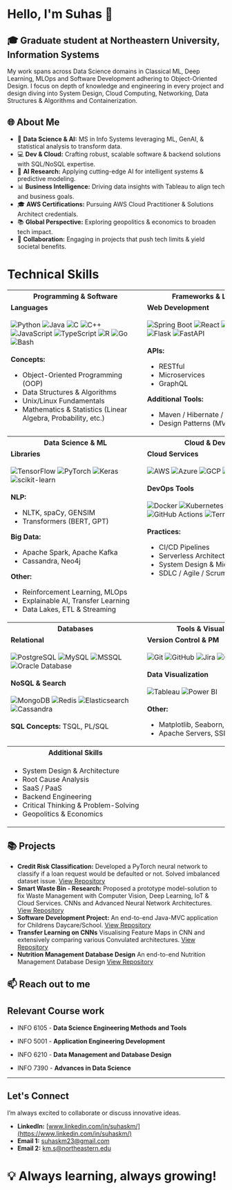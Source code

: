 # Hello, I'm Suhas 👋

## 🎓 Graduate student at Northeastern University, Information Systems

My work spans across Data Science domains in Classical ML, Deep Learning, MLOps and Software Development adhering to Object-Oriented Design. I focus on depth of knowledge and engineering in every project and design diving into System Design, Cloud Computing, Networking, Data Structures & Algorithms and Containerization.

## 🌐 About Me

- 🧠 **Data Science & AI:** MS in Info Systems leveraging ML, GenAI, & statistical analysis to transform data.
- 💻 **Dev & Cloud:** Crafting robust, scalable software & backend solutions with SQL/NoSQL expertise.
- 🌟 **AI Research:** Applying cutting-edge AI for intelligent systems & predictive modeling.
- 📊 **Business Intelligence:** Driving data insights with Tableau to align tech and business goals.
- 🎓 **AWS Certifications:** Pursuing AWS Cloud Practitioner & Solutions Architect credentials.
- 📚 **Global Perspective:** Exploring geopolitics & economics to broaden tech impact.
- 🤝 **Collaboration:** Engaging in projects that push tech limits & yield societal benefits.

<h1>Technical Skills</h1>

<table style="width: 100%; table-layout: fixed;">
  <!-- Row 1: Programming & Software | Frameworks & Libraries -->
  <tr>
    <th align="center" style="width: 50%; min-width: 300px;">Programming & Software</th>
    <th align="center" style="width: 50%; min-width: 300px;">Frameworks & Libraries</th>
  </tr>
  <tr>
    <td valign="top" style="width: 50%; min-width: 300px;">
      <strong>Languages</strong><br><br>
      <!-- Badges for languages -->
      <img src="https://img.shields.io/badge/Python-3670A0?style=for-the-badge&logo=python&logoColor=white" alt="Python">
      <img src="https://img.shields.io/badge/Java-ED8B00?style=for-the-badge&logo=java&logoColor=white" alt="Java">
      <img src="https://img.shields.io/badge/C-A8B9CC?style=for-the-badge&logo=c&logoColor=white" alt="C">
      <img src="https://img.shields.io/badge/C++-00599C?style=for-the-badge&logo=c%2B%2B&logoColor=white" alt="C++">
      <img src="https://img.shields.io/badge/JavaScript-F7DF1E?style=for-the-badge&logo=javascript&logoColor=black" alt="JavaScript">
      <img src="https://img.shields.io/badge/TypeScript-007ACC?style=for-the-badge&logo=typescript&logoColor=white" alt="TypeScript">
      <img src="https://img.shields.io/badge/R-276DC3?style=for-the-badge&logo=r&logoColor=white" alt="R">
      <img src="https://img.shields.io/badge/Go-00ADD8?style=for-the-badge&logo=go&logoColor=white" alt="Go">
      <img src="https://img.shields.io/badge/Bash-4EAA25?style=for-the-badge&logo=gnu-bash&logoColor=white" alt="Bash">
      <br><br>
      <strong>Concepts:</strong>
      <ul>
        <li>Object-Oriented Programming (OOP)</li>
        <li>Data Structures & Algorithms</li>
        <li>Unix/Linux Fundamentals</li>
        <li>Mathematics & Statistics (Linear Algebra, Probability, etc.)</li>
      </ul>
    </td>
    <td valign="top" style="width: 50%; min-width: 300px;">
      <strong>Web Development</strong><br><br>
      <!-- Badges for web frameworks -->
      <img src="https://img.shields.io/badge/Spring%20Boot-6DB33F?style=for-the-badge&logo=springboot&logoColor=white" alt="Spring Boot">
      <img src="https://img.shields.io/badge/React-20232A?style=for-the-badge&logo=react&logoColor=61DAFB" alt="React">
      <img src="https://img.shields.io/badge/Django-092E20?style=for-the-badge&logo=django&logoColor=white" alt="Django">
      <img src="https://img.shields.io/badge/Flask-000000?style=for-the-badge&logo=flask&logoColor=white" alt="Flask">
      <img src="https://img.shields.io/badge/FastAPI-009688?style=for-the-badge&logo=fastapi&logoColor=white" alt="FastAPI">
      <br><br>
      <strong>APIs:</strong>
      <ul>
        <li>RESTful</li>
        <li>Microservices</li>
        <li>GraphQL</li>
      </ul>
      <strong>Additional Tools:</strong>
      <ul>
        <li>Maven / Hibernate / DAO</li>
        <li>Design Patterns (MVC, etc.)</li>
      </ul>
    </td>
  </tr>

  <!-- Row 2: Data Science & ML | Cloud & DevOps -->
  <tr>
    <th align="center" style="width: 50%; min-width: 300px;">Data Science & ML</th>
    <th align="center" style="width: 50%; min-width: 300px;">Cloud & DevOps</th>
  </tr>
  <tr>
    <td valign="top" style="width: 50%; min-width: 300px;">
      <strong>Libraries</strong><br><br>
      <!-- ML badges -->
      <img src="https://img.shields.io/badge/TensorFlow-FF6F00?style=for-the-badge&logo=tensorflow&logoColor=white" alt="TensorFlow">
      <img src="https://img.shields.io/badge/PyTorch-EE4C2C?style=for-the-badge&logo=pytorch&logoColor=white" alt="PyTorch">
      <img src="https://img.shields.io/badge/Keras-D00000?style=for-the-badge&logo=keras&logoColor=white" alt="Keras">
      <img src="https://img.shields.io/badge/scikit--learn-F7931E?style=for-the-badge&logo=scikit-learn&logoColor=white" alt="scikit-learn">
      <br><br>
      <strong>NLP:</strong>
      <ul>
        <li>NLTK, spaCy, GENSIM</li>
        <li>Transformers (BERT, GPT)</li>
      </ul>
      <strong>Big Data:</strong>
      <ul>
        <li>Apache Spark, Apache Kafka</li>
        <li>Cassandra, Neo4j</li>
      </ul>
      <strong>Other:</strong>
      <ul>
        <li>Reinforcement Learning, MLOps</li>
        <li>Explainable AI, Transfer Learning</li>
        <li>Data Lakes, ETL & Streaming</li>
      </ul>
    </td>
    <td valign="top" style="width: 50%; min-width: 300px;">
      <strong>Cloud Services</strong><br><br>
      <!-- Cloud badges -->
      <img src="https://img.shields.io/badge/AWS-FF9900?style=for-the-badge&logo=amazonaws&logoColor=white" alt="AWS">
      <img src="https://img.shields.io/badge/Azure-0078D4?style=for-the-badge&logo=microsoft-azure&logoColor=white" alt="Azure">
      <img src="https://img.shields.io/badge/GCP-4285F4?style=for-the-badge&logo=googlecloud&logoColor=white" alt="GCP">
      <img src="https://img.shields.io/badge/Oracle%20Cloud-F80000?style=for-the-badge&logo=oracle&logoColor=white" alt="Oracle Cloud">
      <br><br>
      <strong>DevOps Tools</strong><br><br>
      <img src="https://img.shields.io/badge/Docker-2496ED?style=for-the-badge&logo=docker&logoColor=white" alt="Docker">
      <img src="https://img.shields.io/badge/Kubernetes-326CE5?style=for-the-badge&logo=kubernetes&logoColor=white" alt="Kubernetes">
      <img src="https://img.shields.io/badge/Jenkins-D24939?style=for-the-badge&logo=jenkins&logoColor=white" alt="Jenkins">
      <img src="https://img.shields.io/badge/GitHub%20Actions-2088FF?style=for-the-badge&logo=github-actions&logoColor=white" alt="GitHub Actions">
      <img src="https://img.shields.io/badge/Terraform-623CE4?style=for-the-badge&logo=terraform&logoColor=white" alt="Terraform">
      <br><br>
      <strong>Practices:</strong>
      <ul>
        <li>CI/CD Pipelines</li>
        <li>Serverless Architectures</li>
        <li>System Design & Microservices</li>
        <li>SDLC / Agile / Scrum</li>
      </ul>
    </td>
  </tr>

  <!-- Row 3: Databases | Tools & Visualization -->
  <tr>
    <th align="center" style="width: 50%; min-width: 300px;">Databases</th>
    <th align="center" style="width: 50%; min-width: 300px;">Tools & Visualization</th>
  </tr>
  <tr>
    <td valign="top" style="width: 50%; min-width: 300px;">
      <strong>Relational</strong><br><br>
      <img src="https://img.shields.io/badge/PostgreSQL-336791?style=for-the-badge&logo=postgresql&logoColor=white" alt="PostgreSQL">
      <img src="https://img.shields.io/badge/MySQL-4479A1?style=for-the-badge&logo=mysql&logoColor=white" alt="MySQL">
      <img src="https://img.shields.io/badge/MSSQL-CC2927?style=for-the-badge&logo=microsoft%20sql%20server&logoColor=white" alt="MSSQL">
      <img src="https://img.shields.io/badge/Oracle-F80000?style=for-the-badge&logo=oracle&logoColor=white" alt="Oracle Database">
      <br><br>
      <strong>NoSQL & Search</strong><br><br>
      <img src="https://img.shields.io/badge/MongoDB-47A248?style=for-the-badge&logo=mongodb&logoColor=white" alt="MongoDB">
      <img src="https://img.shields.io/badge/Redis-DC382D?style=for-the-badge&logo=redis&logoColor=white" alt="Redis">
      <img src="https://img.shields.io/badge/Elasticsearch-005571?style=for-the-badge&logo=elasticsearch&logoColor=white" alt="Elasticsearch">
      <img src="https://img.shields.io/badge/Cassandra-1287B1?style=for-the-badge&logo=apache-cassandra&logoColor=white" alt="Cassandra">
      <br><br>
      <strong>SQL Concepts:</strong> TSQL, PL/SQL
    </td>
    <td valign="top" style="width: 50%; min-width: 300px;">
      <strong>Version Control & PM</strong><br><br>
      <img src="https://img.shields.io/badge/Git-F05032?style=for-the-badge&logo=git&logoColor=white" alt="Git">
      <img src="https://img.shields.io/badge/GitHub-181717?style=for-the-badge&logo=github&logoColor=white" alt="GitHub">
      <img src="https://img.shields.io/badge/Jira-0052CC?style=for-the-badge&logo=jira&logoColor=white" alt="Jira">
      <img src="https://img.shields.io/badge/Confluence-172B4D?style=for-the-badge&logo=confluence&logoColor=white" alt="Confluence">
      <br><br>
      <strong>Data Visualization</strong><br><br>
      <img src="https://img.shields.io/badge/Tableau-E97627?style=for-the-badge&logo=Tableau&logoColor=white" alt="Tableau">
      <img src="https://img.shields.io/badge/Power%20BI-F2C811?style=for-the-badge&logo=powerbi&logoColor=black" alt="Power BI">
      <br><br>
      <strong>Other:</strong>
      <ul>
        <li>Matplotlib, Seaborn, Excel</li>
        <li>Apache Servers, SSL/TLS, OAuth</li>
      </ul>
    </td>
  </tr>

  <!-- Row 4: Additional Skills -->
  <tr>
    <th align="center" style="width: 50%; min-width: 300px;">Additional Skills</th>
    <th align="center" style="width: 50%; min-width: 300px;"></th>
  </tr>
  <tr>
    <td valign="top" style="width: 50%; min-width: 300px;">
      <ul>
        <li>System Design & Architecture</li>
        <li>Root Cause Analysis</li>
        <li>SaaS / PaaS</li>
        <li>Backend Engineering</li>
        <li>Critical Thinking & Problem-Solving</li>
        <li>Geopolitics & Economics</li>
      </ul>
    </td>
    <td valign="top" style="width: 50%; min-width: 300px;"></td>
  </tr>
</table>

## 📚 Projects

- **Credit Risk Classification:** Developed a PyTorch neural network to classify if a loan request would be defaulted or not. Solved imbalanced dataset issue. [View Repository](https://github.com/suhaskm-neu/Credit-Risk-Classification-Model)
- **Smart Waste Bin - Research:** Proposed a prototype model-solution to fix Waste Management with Computer Vision, Deep Learning, IoT & Cloud Services. CNNs and Advanced Neural Network Architectures. [View Repository](https://github.com/suhaskm-neu/Waste-Management-in-Urban-Localities)
- **Software Development Project:** An end-to-end Java-MVC application for Childrens Daycare/School. [View Repository](https://github.com/suhaskm-neu/Children-Daycare)
- **Transfer Learning on CNNs** Visualising Feature Maps in CNN and extensively comparing various Convulated architectures. [View Repository](https://github.com/suhaskm-neu/Transfer-Learning-CNN)
- **Nutrition Management Database Design** An end-to-end Nutrition Management Database Design [View Repository](https://github.com/suhaskm-neu/Nutrition-Management)
## 📫 Reach out to me

## Relevant Course work

- INFO 6105 - **Data Science Engineering Methods and Tools**

- INFO 5001 - **Application Engineering Development**

- INFO 6210 - **Data Management and Database Design**

- INFO 7390 - **Advances in Data Science**

---------------

## Let's Connect

I’m always excited to collaborate or discuss innovative ideas.

- **LinkedIn:** [www.linkedin.com/in/suhaskm/](https://www.linkedin.com/in/suhaskm/)
- **Email 1:** suhaskm23@gmail.com
- **Email 2:** km.s@northeastern.edu

# 💡 Always learning, always growing!
